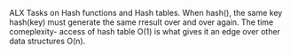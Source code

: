 ALX Tasks on Hash functions and Hash tables.
When hash(), the same key hash(key) must generate the same rresult over and over again.
The time comeplexity- access of hash table O(1) is what gives it an edge over other data structures O(n).
